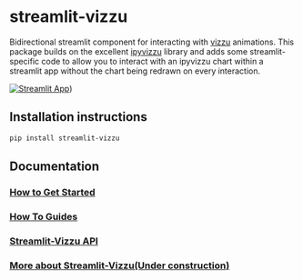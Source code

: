 # streamlit-vizzu

Bidirectional streamlit component for interacting with [vizzu](https://vizzuhq.com/)
animations. This package builds on the excellent
[ipyvizzu](https://github.com/vizzuhq/ipyvizzu) library and adds some streamlit-specific
code to allow you to interact with an ipyvizzu chart within a streamlit app without
the chart being redrawn on every interaction.

[![Streamlit App](https://static.streamlit.io/badges/streamlit_badge_black_white.svg)](https://intro-to-vizzu-in.streamlit.app/))

## Installation instructions

```sh
pip install streamlit-vizzu
```

## Documentation

### [How to Get Started](docs/TUTORIAL.md)

### [How To Guides](docs/HOW_TO.md)

### [Streamlit-Vizzu API](docs/REFERENCE.md)

### [More about Streamlit-Vizzu(Under construction)](docs/EXPLANATION.md)
